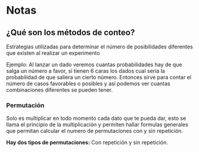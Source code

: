 # Notas
## ¿Qué son los métodos de conteo?
Estrategias utilizadas para determinar el número de posibilidades diferentes que existen al realizar un experimento

Ejemplo: Al lanzar un dado veremos cuantas probabilidades hay de que salga un número a favor, si tienen 6 caras los dados cual seria la
probabilidad de que saliera un cierto número. Entonces sirve para contar el número de casos favorables o posibles y así podemos ver cuantas combinaciones diferentes se pueden tener.

### Permutación
Solo es multiplicar en todo momento cada dato que te pueda dar, esto se
llama el principio de la multiplicación y permiten hallar formulas generales que permitan calcular el numero de permutaciones con y sin repetición.

**Hay dos tipos de permutaciones:** Con repetición y sin repetición.

